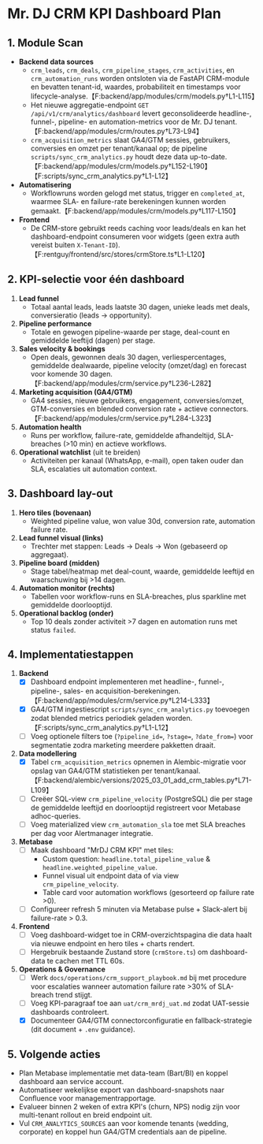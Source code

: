 # Mr. DJ CRM KPI Dashboard Plan

## 1. Module Scan
- **Backend data sources**
  - `crm_leads`, `crm_deals`, `crm_pipeline_stages`, `crm_activities`, en `crm_automation_runs` worden ontsloten via de FastAPI CRM-module en bevatten tenant-id, waardes, probabiliteit en timestamps voor lifecycle-analyse.【F:backend/app/modules/crm/models.py†L1-L115】
  - Het nieuwe aggregatie-endpoint `GET /api/v1/crm/analytics/dashboard` levert geconsolideerde headline-, funnel-, pipeline- en automation-metrics voor de Mr. DJ tenant.【F:backend/app/modules/crm/routes.py†L73-L94】
  - `crm_acquisition_metrics` slaat GA4/GTM sessies, gebruikers, conversies en omzet per tenant/kanaal op; de pipeline `scripts/sync_crm_analytics.py` houdt deze data up-to-date.【F:backend/app/modules/crm/models.py†L152-L190】【F:scripts/sync_crm_analytics.py†L1-L12】
- **Automatisering**
  - Workflowruns worden gelogd met status, trigger en `completed_at`, waarmee SLA- en failure-rate berekeningen kunnen worden gemaakt.【F:backend/app/modules/crm/models.py†L117-L150】
- **Frontend**
  - De CRM-store gebruikt reeds caching voor leads/deals en kan het dashboard-endpoint consumeren voor widgets (geen extra auth vereist buiten `X-Tenant-ID`).【F:rentguy/frontend/src/stores/crmStore.ts†L1-L120】

## 2. KPI-selectie voor één dashboard
1. **Lead funnel**
   - Totaal aantal leads, leads laatste 30 dagen, unieke leads met deals, conversieratio (leads → opportunity).
2. **Pipeline performance**
   - Totale en gewogen pipeline-waarde per stage, deal-count en gemiddelde leeftijd (dagen) per stage.
3. **Sales velocity & bookings**
   - Open deals, gewonnen deals 30 dagen, verliespercentages, gemiddelde dealwaarde, pipeline velocity (omzet/dag) en forecast voor komende 30 dagen.【F:backend/app/modules/crm/service.py†L236-L282】
4. **Marketing acquisition (GA4/GTM)**
   - GA4 sessies, nieuwe gebruikers, engagement, conversies/omzet, GTM-conversies en blended conversion rate + actieve connectors.【F:backend/app/modules/crm/service.py†L284-L323】
5. **Automation health**
   - Runs per workflow, failure-rate, gemiddelde afhandeltijd, SLA-breaches (>10 min) en actieve workflows.
6. **Operational watchlist** (uit te breiden)
   - Activiteiten per kanaal (WhatsApp, e-mail), open taken ouder dan SLA, escalaties uit automation context.

## 3. Dashboard lay-out
1. **Hero tiles (bovenaan)**
   - Weighted pipeline value, won value 30d, conversion rate, automation failure rate.
2. **Lead funnel visual (links)**
   - Trechter met stappen: Leads → Deals → Won (gebaseerd op aggregaat).
3. **Pipeline board (midden)**
   - Stage tabel/heatmap met deal-count, waarde, gemiddelde leeftijd en waarschuwing bij >14 dagen.
4. **Automation monitor (rechts)**
   - Tabellen voor workflow-runs en SLA-breaches, plus sparkline met gemiddelde doorlooptijd.
5. **Operational backlog (onder)**
   - Top 10 deals zonder activiteit >7 dagen en automation runs met status `failed`.

## 4. Implementatiestappen
1. **Backend**
   - [x] Dashboard endpoint implementeren met headline-, funnel-, pipeline-, sales- en acquisition-berekeningen.【F:backend/app/modules/crm/service.py†L214-L333】
   - [x] GA4/GTM ingestiescript `scripts/sync_crm_analytics.py` toevoegen zodat blended metrics periodiek geladen worden.【F:scripts/sync_crm_analytics.py†L1-L12】
   - [ ] Voeg optionele filters toe (`?pipeline_id=`, `?stage=`, `?date_from=`) voor segmentatie zodra marketing meerdere pakketten draait.
2. **Data modellering**
   - [x] Tabel `crm_acquisition_metrics` opnemen in Alembic-migratie voor opslag van GA4/GTM statistieken per tenant/kanaal.【F:backend/alembic/versions/2025_03_01_add_crm_tables.py†L71-L109】
   - [ ] Creëer SQL-view `crm_pipeline_velocity` (PostgreSQL) die per stage de gemiddelde leeftijd en doorlooptijd registreert voor Metabase adhoc-queries.
   - [ ] Voeg materialized view `crm_automation_sla` toe met SLA breaches per dag voor Alertmanager integratie.
3. **Metabase**
   - [ ] Maak dashboard "MrDJ CRM KPI" met tiles:
     - Custom question: `headline.total_pipeline_value` & `headline.weighted_pipeline_value`.
     - Funnel visual uit endpoint data of via view `crm_pipeline_velocity`.
     - Table card voor automation workflows (gesorteerd op failure rate >0).
   - [ ] Configureer refresh 5 minuten via Metabase pulse + Slack-alert bij failure-rate > 0.3.
4. **Frontend**
   - [ ] Voeg dashboard-widget toe in CRM-overzichtspagina die data haalt via nieuwe endpoint en hero tiles + charts rendert.
   - [ ] Hergebruik bestaande Zustand store (`crmStore.ts`) om dashboard-data te cachen met TTL 60s.
5. **Operations & Governance**
   - [ ] Werk `docs/operations/crm_support_playbook.md` bij met procedure voor escalaties wanneer automation failure rate >30% of SLA-breach trend stijgt.
   - [ ] Voeg KPI-paragraaf toe aan `uat/crm_mrdj_uat.md` zodat UAT-sessie dashboards controleert.
   - [x] Documenteer GA4/GTM connectorconfiguratie en fallback-strategie (dit document + `.env` guidance).

## 5. Volgende acties
- Plan Metabase implementatie met data-team (Bart/BI) en koppel dashboard aan service account.
- Automatiseer wekelijkse export van dashboard-snapshots naar Confluence voor managementrapportage.
- Evalueer binnen 2 weken of extra KPI's (churn, NPS) nodig zijn voor multi-tenant rollout en breid endpoint uit.
- Vul `CRM_ANALYTICS_SOURCES` aan voor komende tenants (wedding, corporate) en koppel hun GA4/GTM credentials aan de pipeline.
